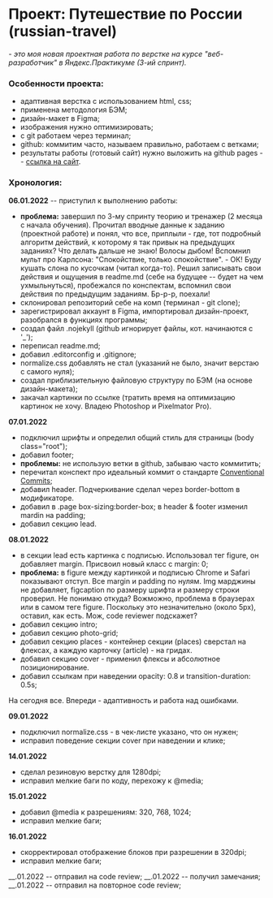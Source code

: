 # Проект: Путешествие по России (russian-travel)

*- это моя новая проектная работа по верстке на курсе "веб-разработчик" в Яндекс.Практикуме (3-ий спринт).*

### Особенности проекта:
* адаптивная верстка с использованием html, css;
* применена методология БЭМ;
* дизайн-макет в Figma;
* изображения нужно оптимизировать;
* с git работаем через терминал;
* github: коммитим часто, называем правильно, работаем с ветками;
* результаты работы (готовый сайт) нужно выложить на github pages -- [ссылка на сайт](https://#).

### Хронология:
**06.01.2022** -- приступил к выполнению работы:

* **проблема:** завершил по 3-му спринту теорию и тренажер (2 месяца с начала обучения). Прочитал вводные данные к заданию (проектной работе) и понял, что все, приплыли - где, тот подробный алгоритм действий, к которому я так привык на предыдущих заданиях? Что делать дальше не знаю! Волосы дыбом! Вспомнил мульт про Карлсона: "Спокойствие, только спокойствие". - ОК! Буду кушать слона по кусочкам (читал когда-то). Решил записывать свои действия и ощущения в readme.md (себе на будущее -- будет на чем ухмыльнуться), пробежался по конспектам, вспомнил свои действия по предыдущим заданиям. Бр-р-р, поехали!
* склонировал репозиторий себе на комп (терминал - git clone);
* зарегистрировал аккаунт в Figma, импортировал дизайн-проект, разобрался в функциях программы;
* создал файл .nojekyll (github игнорирует файлы, кот. начинаются с '_');
* переписал readme.md;
* добавил .editorconfig и .gitignore;
* normalize.css добавлять не стал (указаний не было, значит верстаю с самого нуля);
* создал приблизительную файловую структуру по БЭМ (на основе дизайн-макета);
* закачал картинки по ссылке (тратить время на оптимизацию картинок не хочу. Владею Photoshop и Pixelmator Pro).

**07.01.2022**

* подключил шрифты и определил общий стиль для страницы (body class="root");
* добавил footer;
* **проблемы:** не использую ветки в github, забываю часто коммитить;
* перечитал конспект про идеальный коммит о стандарте [Conventional Commits](https://www.conventionalcommits.org/ru/v1.0.0/);
* добавил header. Подчеркивание сделал через border-bottom в модификаторе.
* добавил в .page box-sizing:border-box; в header & footer изменил mardin на padding;
* добавил секцию lead.

**08.01.2022**

* в секции lead есть картинка с подписью. Использовал тег figure, он добавляет margin. Присвоил новый класс c margin: 0;
* **проблема:** в figure между картинкой и подписью Chrome и Safari показывают отступ. Все margin и padding по нулям. Img марджины не добавляет, figcaption по размеру шрифта и размеру строки проверил. Не понимаю откуда? Вожможно, проблема в браузерах или в самом теге figure. Поскольку это незначительно (около 5px), оставил, как есть. Мож, code reviewer подскажет?
* добавил секцию intro;
* добавил секцию photo-grid;
* добавил секцию places - контейнер секции (places) сверстал на флексах, а каждую карточку (article) - на гридах.
* добавил секцию cover - применил флексы и абсолютное позиционирование.
* добавил ссылкам при наведении opacity: 0.8 и transition-duration: 0.5s;

На сегодня все. Впереди - адаптивность и работа над ошибками.

**09.01.2022**

* подключил normalize.css - в чек-листе указано, что он нужен;
* исправил поведение секции cover при наведении и клике;

**14.01.2022**

* сделал резиновую верстку для 1280dpi;
* исправил мелкие баги по коду, перехожу к @media;

**15.01.2022**

* добавил @media к разрешениям: 320, 768, 1024;
* исправил мелкие баги;

**16.01.2022**

* скорректировал отображение блоков при разрешении в 320dpi;
* исправил мелкие баги;


__.01.2022 -- отправил на code review;
__.01.2022 -- получил замечания;
__.01.2022 -- отправил на повторное code review;
